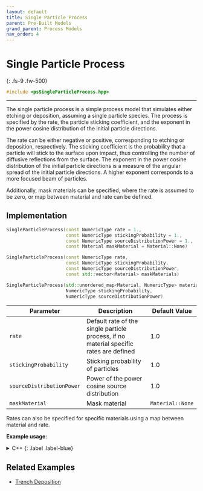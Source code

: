 ```yaml
---
layout: default
title: Single Particle Process
parent: Pre-Built Models
grand_parent: Process Models
nav_order: 4
---
```


# Single Particle Process
{: .fs-9 .fw-500}

```c++
#include <psSingleParticleProcess.hpp>
```
---

The single particle process is a simple process model that simulates either etching or deposition, assuming a single particle species. The process is specified by the rate, the particle sticking coefficient, and the exponent in the power cosine distribution of the initial particle directions. 

The rate can be either negative or positive, corresponding to etching or deposition, respectively. The sticking coefficient is the probability that a particle will stick to the surface upon impact, thus controlling the number of diffusive reflections from the surface. The exponent in the power cosine distribution of the initial particle directions is a measure of the angular spread of the initial particle directions. A higher exponent corresponds to a more focused beam of particles.

Additionally, mask materials can be specified, where the rate is assumed to be zero, or map between material and rate can be defined. 

## Implementation

```c++
SingleParticleProcess(const NumericType rate = 1.,
                      const NumericType stickingProbability = 1.,
                      const NumericType sourceDistributionPower = 1.,
                      const Material maskMaterial = Material::None)

SingleParticleProcess(const NumericType rate,
                      const NumericType stickingProbability,
                      const NumericType sourceDistributionPower,
                      const std::vector<Material> maskMaterials) 

SingleParticleProcess(std::unordered_map<Material, NumericType> materialRates,
                      NumericType stickingProbability,
                      NumericType sourceDistributionPower)

```

| Parameter                  | Description                                            | Default Value          |
|----------------------------|--------------------------------------------------------|------------------------|
| `rate`                     | Default rate of the single particle process, if no material specific rates are defined   | 1.0              |
| `stickingProbability`      | Sticking probability of particles                      | 1.0                    |
| `sourceDistributionPower`  | Power of the power cosine source distribution          | 1.0                    |
| `maskMaterial`             | Mask material                       | `Material::None`       |

Rates can also be specified for specific materials using a map between material and rate.

__Example usage__:

<details markdown="1">
<summary markdown="1">
C++
{: .label .label-blue}
</summary>
{% raw %}
```c++
...
// for a single mask material
auto model = SmartPointer<SingleParticleProcess<NumericType, D>>::New(1., 0.1, 1., maskMaterial);
...
// for multiple mask materials
auto model = SmartPointer<SingleParticleProcess<NumericType, D>>::New(1., 0.1, 1., {mask1, mask2});

// for material specific rates
std::unordered_map<Material, NumericType> materialRates = {{Material::Si, 1.}, {Material::SiO2, 0.5}};
auto model = SmartPointer<SingleParticleProcess<NumericType, D>>::New(materialRates, 0.1, 1.);
...
```
{% endraw %}
</details>

<details markdown="1">
<summary markdown="1">
Python
{: .label .label-green}
</summary>
{% raw %}
```python
...
model = vps.SingleParticleProcess(rate=1., stickingProbability=0.1, sourceExponent=1., maskMaterials=[maskMaterial])

# using material specific rates
rates = {vps.Material.Si: 1., vps.Material.SiO2: 0.5}
model = vps.SingleParticleProcess(materialRates=rates, stickingProbability=0.1, sourceExponent=1.)
...
```
{% endraw %}
</details>

## Related Examples

* [Trench Deposition](https://github.com/ViennaTools/ViennaPS/tree/master/examples/trenchDeposition)
